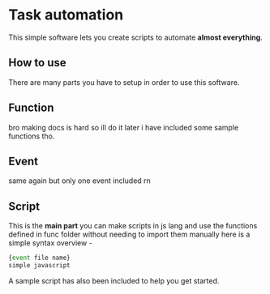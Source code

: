 # **Task automation**

This simple software lets you create scripts to automate **almost everything**.

## **How to use**

There are many parts you have to setup in order to use this software.

## Function

bro making docs is hard so ill do it later i have included some sample functions tho.

## Event

same again but only one event included rn

## Script

This is the **main part** you can make scripts in js lang and use the functions defined in func folder without needing to import them manually here is a simple syntax overview -

```js
{event file name}
simple javascript
```

A sample script has also been included to help you get started.
